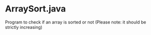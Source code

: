 # ArraySort.java
Program to check if an array is sorted or not (Please note: it should be strictly increasing)

